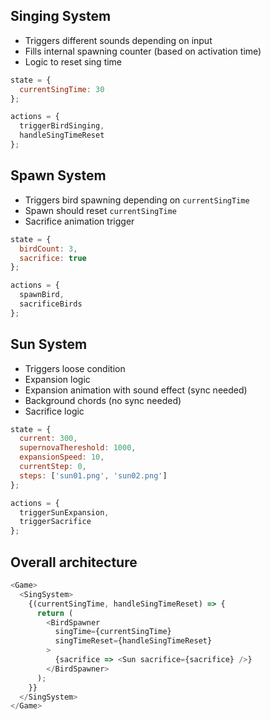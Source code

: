 ## Singing System

- Triggers different sounds depending on input
- Fills internal spawning counter (based on activation time)
- Logic to reset sing time

```javascript
state = {
  currentSingTime: 30
};

actions = {
  triggerBirdSinging,
  handleSingTimeReset
};
```

## Spawn System

- Triggers bird spawning depending on `currentSingTime`
- Spawn should reset `currentSingTime`
- Sacrifice animation trigger

```javascript
state = {
  birdCount: 3,
  sacrifice: true
};

actions = {
  spawnBird,
  sacrificeBirds
};
```

## Sun System

- Triggers loose condition
- Expansion logic
- Expansion animation with sound effect (sync needed)
- Background chords (no sync needed)
- Sacrifice logic

```javascript
state = {
  current: 300,
  supernovaThereshold: 1000,
  expansionSpeed: 10,
  currentStep: 0,
  steps: ['sun01.png', 'sun02.png']
};

actions = {
  triggerSunExpansion,
  triggerSacrifice
};
```

## Overall architecture

```javascript
<Game>
  <SingSystem>
    {(currentSingTime, handleSingTimeReset) => {
      return (
        <BirdSpawner
          singTime={currentSingTime}
          singTimeReset={handleSingTimeReset}
        >
          {sacrifice => <Sun sacrifice={sacrifice} />}
        </BirdSpawner>
      );
    }}
  </SingSystem>
</Game>
```
